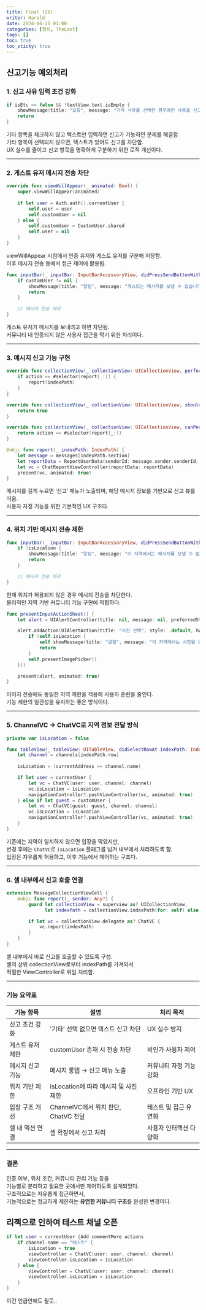 ```yaml
---
title: Final (26)
writer: Harold
date: 2024-06-25 01:00
categories: [캠프, TheLast]
tags: []
toc: true
toc_sticky: true
---
```


## 신고기능 예외처리

### 1. 신고 사유 입력 조건 강화

```swift
if isEtc == false && !textView.text.isEmpty {
    showMessage(title: "오류", message: "기타 사유를 선택한 경우에만 내용을 신고할 수 있습니다.")
    return
}
```

기타 항목을 체크하지 않고 텍스트만 입력하면 신고가 가능하던 문제를 해결함.  
기타 항목이 선택되지 않으면, 텍스트가 있어도 신고를 차단함.  
UX 실수를 줄이고 신고 항목을 명확하게 구분하기 위한 로직 개선이다.

---

### 2. 게스트 유저 메시지 전송 차단

```swift
override func viewWillAppear(_ animated: Bool) {
    super.viewWillAppear(animated)
    
    if let user = Auth.auth().currentUser {
        self.user = user
        self.customUser = nil
    } else {
        self.customUser = CustomUser.shared
        self.user = nil
    }
}
```


viewWillAppear 시점에서 인증 유저와 게스트 유저를 구분해 저장함.  
이후 메시지 전송 등에서 접근 제어에 활용됨.

```swift
func inputBar(_ inputBar: InputBarAccessoryView, didPressSendButtonWith text: String) {
    if customUser != nil {
        showMessage(title: "알림", message: "게스트는 메시지를 보낼 수 없습니다.")
        return
    }

    // 메시지 전송 처리
}
```


게스트 유저가 메시지를 보내려고 하면 차단됨.  
커뮤니티 내 인증되지 않은 사용자 접근을 막기 위한 처리이다.

---

### 3. 메시지 신고 기능 구현

```swift
override func collectionView(_ collectionView: UICollectionView, performAction action: Selector, forItemAt indexPath: IndexPath, withSender sender: Any?) {
    if action == #selector(report(_:)) {
        report(indexPath)
    }
}

override func collectionView(_ collectionView: UICollectionView, shouldShowMenuForItemAt indexPath: IndexPath) -> Bool {
    return true
}

override func collectionView(_ collectionView: UICollectionView, canPerformAction action: Selector, forItemAt indexPath: IndexPath, withSender sender: Any?) -> Bool {
    return action == #selector(report(_:))
}

@objc func report(_ indexPath: IndexPath) {
    let message = messages[indexPath.section]
    let reportData = ReportUserData(senderId: message.sender.senderId, messageId: message.messageId)
    let vc = ChatReportViewController(reportData: reportData)
    present(vc, animated: true)
}
```


메시지를 길게 누르면 ‘신고’ 메뉴가 노출되며, 해당 메시지 정보를 기반으로 신고 뷰를 띄움.  
사용자 자정 기능을 위한 기본적인 UX 구조다.

---

### 4. 위치 기반 메시지 전송 제한

```swift
func inputBar(_ inputBar: InputBarAccessoryView, didPressSendButtonWith text: String) {
    if !isLocation {
        showMessage(title: "알림", message: "이 지역에서는 메시지를 보낼 수 없습니다.")
        return
    }

    // 메시지 전송 처리
}
```


현재 위치가 허용되지 않은 경우 메시지 전송을 차단한다.  
물리적인 지역 기반 커뮤니티 기능 구현에 적합하다.

```swift
func presentInputActionSheet() {
    let alert = UIAlertController(title: nil, message: nil, preferredStyle: .actionSheet)

    alert.addAction(UIAlertAction(title: "사진 선택", style: .default, handler: { _ in
        if !self.isLocation {
            self.showMessage(title: "알림", message: "이 지역에서는 사진을 보낼 수 없습니다.")
            return
        }
        self.presentImagePicker()
    }))

    present(alert, animated: true)
}
```


이미지 전송에도 동일한 지역 제한을 적용해 사용자 혼란을 줄인다.  
기능 제한의 일관성을 유지하는 좋은 방식이다.

---

### 5. ChannelVC → ChatVC로 지역 정보 전달 방식

```swift
private var isLocation = false

func tableView(_ tableView: UITableView, didSelectRowAt indexPath: IndexPath) {
    let channel = channels[indexPath.row]
    
    isLocation = (currentAddress == channel.name)

    if let user = currentUser {
        let vc = ChatVC(user: user, channel: channel)
        vc.isLocation = isLocation
        navigationController?.pushViewController(vc, animated: true)
    } else if let guest = customUser {
        let vc = ChatVC(guest: guest, channel: channel)
        vc.isLocation = isLocation
        navigationController?.pushViewController(vc, animated: true)
    }
}
```

기존에는 지역이 일치하지 않으면 입장을 막았지만,  
변경 후에는 `ChatVC`로 `isLocation` 플래그를 넘겨 내부에서 처리하도록 함.  
입장은 자유롭게 허용하고, 이후 기능에서 제어하는 구조다.

---

### 6. 셀 내부에서 신고 호출 연결

```swift
extension MessageCollectionViewCell {
    @objc func report(_ sender: Any?) {
        guard let collectionView = superview as? UICollectionView,
              let indexPath = collectionView.indexPath(for: self) else { return }

        if let vc = collectionView.delegate as? ChatVC {
            vc.report(indexPath)
        }
    }
}
```


셀 내부에서 바로 신고를 호출할 수 있도록 구성.  
셀의 상위 collectionView로부터 indexPath를 가져와서  
적절한 ViewController로 위임 처리함.

---

### 기능 요약표

| 기능 항목 | 설명 | 처리 목적 |
|-----------|------|------------|
| 신고 조건 강화 | '기타' 선택 없으면 텍스트 신고 차단 | UX 실수 방지 |
| 게스트 유저 제한 | customUser 존재 시 전송 차단 | 비인가 사용자 제어 |
| 메시지 신고 기능 | 메시지 롱탭 → 신고 메뉴 노출 | 커뮤니티 자정 기능 강화 |
| 위치 기반 제한 | isLocation에 따라 메시지 및 사진 제한 | 오프라인 기반 UX |
| 입장 구조 개선 | ChannelVC에서 위치 판단, ChatVC 전달 | 테스트 및 접근 유연화 |
| 셀 내 액션 연결 | 셀 확장에서 신고 처리 | 사용자 인터랙션 다양화 |

---

### 결론

인증 여부, 위치 조건, 커뮤니티 관리 기능 등을  
기능별로 분리하고 필요한 곳에서만 제어하도록 설계되었다.  
구조적으로는 자유롭게 접근하면서,  
기능적으로는 정교하게 제한하는 **유연한 커뮤니티 구조**를 완성한 변경이다.

## 리젝으로 인하여 테스트 채널 오픈

```swift
if let user = currentUser {Add commentMore actions
    if channel.name == "테스트" {
        isLocation = true
        viewController = ChatVC(user: user, channel: channel)
        viewController.isLocation = isLocation
    } else {
        viewController = ChatVC(user: user, channel: channel)
        viewController.isLocation = isLocation
    }
}
```

이건 언급안해도 될듯..